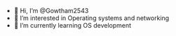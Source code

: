 - 👋 Hi, I’m @Gowtham2543
- 👀 I’m interested in Operating systems and networking 
- 🌱 I’m currently learning OS development
<!-- 💞️ I’m looking to collaborate on ...
- 📫 How to reach me ... -->

<!---
Gowtham2543/Gowtham2543 is a ✨ special ✨ repository because its `README.md` (this file) appears on your GitHub profile.
You can click the Preview link to take a look at your changes.
--->
